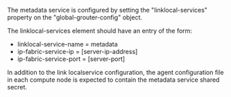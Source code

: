 The metadata service is configured by setting the "linklocal-services" property on the "global-grouter-config" object.

The linklocal-services element should have an entry of the form:
 - linklocal-service-name = metadata
 - ip-fabric-service-ip = [server-ip-address]
 - ip-fabric-service-port = [server-port]

In addition to the link localservice configuration, the agent configuration file in each compute node is expected to contain the metadata service shared secret.
